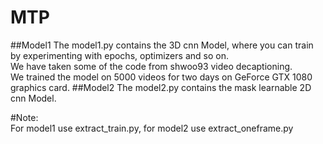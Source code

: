 # MTP
##Model1
The model1.py contains the 3D cnn Model, where you can train by experimenting with epochs, optimizers and so on.  
We have taken some of the code from shwoo93 video decaptioning.  
We trained the model on 5000 videos for two days on GeForce GTX 1080 graphics card.
##Model2
The model2.py contains the mask learnable 2D cnn Model.  

#Note:  
For model1 use extract_train.py, for model2 use extract_oneframe.py  

